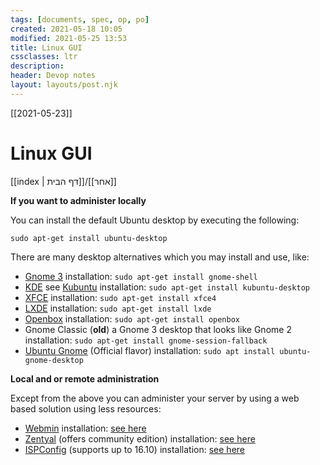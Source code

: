 ```yaml
---
tags: [documents, spec, op, po]
created: 2021-05-18 10:05
modified: 2021-05-25 13:53
title: Linux GUI
cssclasses: ltr
description:
header: Devop notes 
layout: layouts/post.njk
---
```

[[2021-05-23]]
# Linux GUI

[[index | דף הבית]]/[[אחר]] 

**If you want to administer locally**

You can install the default Ubuntu desktop by executing the following:

`sudo apt-get install ubuntu-desktop`

There are many desktop alternatives which you may install and use, like:

-   [Gnome 3](http://www.gnome.org/gnome-3/) installation: `sudo apt-get install gnome-shell`
-   [KDE](http://www.kde.org/) see [Kubuntu](http://www.kubuntu.org/) installation: `sudo apt-get install kubuntu-desktop`
-   [XFCE](http://www.xfce.org/) installation: `sudo apt-get install xfce4`
-   [LXDE](http://lxde.org/) installation: `sudo apt-get install lxde`
-   [Openbox](http://openbox.org/) installation: `sudo apt-get install openbox`
-   Gnome Classic (**old**) a Gnome 3 desktop that looks like Gnome 2 installation: `sudo apt-get install gnome-session-fallback`
-   [Ubuntu Gnome](https://ubuntugnome.org/) (Official flavor) installation: `sudo apt install ubuntu-gnome-desktop`

**Local and or remote administration**

Except from the above you can administer your server by using a web based solution using less resources:

-   [Webmin](http://www.webmin.com/) installation: [see here](http://www.webmin.com/deb.html)
-   [Zentyal](http://www.zentyal.com/) (offers community edition) installation: [see here](https://help.ubuntu.com/12.04/serverguide/zentyal.html)
-   [ISPConfig](https://www.ispconfig.org/) (supports up to 16.10) installation: [see here](https://www.howtoforge.com/tutorial/perfect-server-ubuntu-16.04-with-apache-php-myqsl-pureftpd-bind-postfix-doveot-and-ispconfig/)

 


